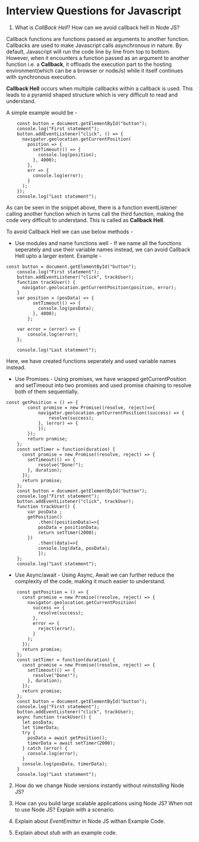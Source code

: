 # Interview Questions for Javascript 

1. What is _CallBack Hell_? How can we avoid callback hell in Node JS?

Callback functions are functions passed as arguments to another function. Callbacks are used to make Javascript calls asynchronous in nature. By default, Javascript will run the code line by line from top to bottom. However, when it encounters a function passed as an argument to another function i.e. a **Callback**, it offloads the execution part to the hosting environment(which can be a browser or nodeJs) while it itself continues with synchronous execution.

**Callback Hell** occurs when multiple callbacks within a callback is used. This leads to a pyramid shaped structure which is very difficult to read and understand.

A simple example would be -

```
    const button = document.getElementById("button");
    console.log("First statement");
    button.addEventListener("click", () => {
      navigator.geolocation.getCurrentPosition(
        position => {
          setTimeout(() => {
            console.log(position);
          }, 4000);
        },
        err => {
          console.log(error);
        }
      );
    });
    console.log("Last statement");
```

As can be seen in the snippet above, there is a function eventListener calling another function which in turns call the third function, making the code very difficult to understand. This is called as **Callback Hell**.

To avoid Callback Hell we can use below methods -

- Use modules and name functions well - If we name all the functions seperately and use their variable names instead, we can avoid Callback Hell upto a larger extent.
  Example -

```
const button = document.getElementById("button");
    console.log("First statement");
    button.addEventListener("click", trackUser);
    function trackUser() {
      navigator.geolocation.getCurrentPosition(position, error);
    }
    var position = (posData) => {
          setTimeout(() => {
            console.log(posData);
          }, 4000);
        };

    var error = (error) => {
        console.log(error);
    };

    console.log("Last statement");
```

Here, we have created functions seperately and used variable names instead.

- Use Promises -
  Using promises, we have wrapped getCurrentPosition and setTimeout into two promises and used promise chaining to resolve both of them sequentially.

```
const getPosition = () => {
        const promise = new Promise((resolve, reject)=>{
            navigator.geolocation.getCurrentPosition((success) => {
                resolve(success);
            }, (error) => {
            });
        });
        return promise;
    };
    const setTimer = function(duration) {
      const promise = new Promise((resolve, reject) => {
        setTimeout(() => {
            resolve("Done!");
        }, duration);
      });
      return promise;
    };
    const button = document.getElementById("button");
    console.log("First statement");
    button.addEventListener("click", trackUser);
    function trackUser() {
        var posData ;
        getPosition()
            .then((positionData)=>{
            posData = positionData;
            return setTimer(2000);
        })
            .then((data)=>{
            console.log(data, posData);
            });
    };
    console.log("Last statement");
```

- Use Async/await - Using Async, Await we can further reduce the complexity of the code, making it much easier to understand.
```
    const getPosition = () => {
      const promise = new Promise((resolve, reject) => {
        navigator.geolocation.getCurrentPosition(
          success => {
            resolve(success);
          },
          error => {
            reject(error);
          }
        );
      });
      return promise;
    };
    const setTimer = function(duration) {
      const promise = new Promise((resolve, reject) => {
        setTimeout(() => {
          resolve("Done!");
        }, duration);
      });
      return promise;
    };
    const button = document.getElementById("button");
    console.log("First statement");
    button.addEventListener("click", trackUser);
    async function trackUser() {
      let posData;
      let timerData;
      try {
        posData = await getPosition();
        timerData = await setTimer(2000);
      } catch (error) {
        console.log(error);
      }
      console.log(posData, timerData);
    }
    console.log("Last statement");
```


2. How do we change Node versions instantly without _reinstalling_ Node JS?



3. How can you build large scalable applications using Node JS? When not to use Node JS? Explain with a scenario.

4. Explain about _EventEmitter_ in Node JS withan Example Code.

5. Explain about _stub_ with an example code.
